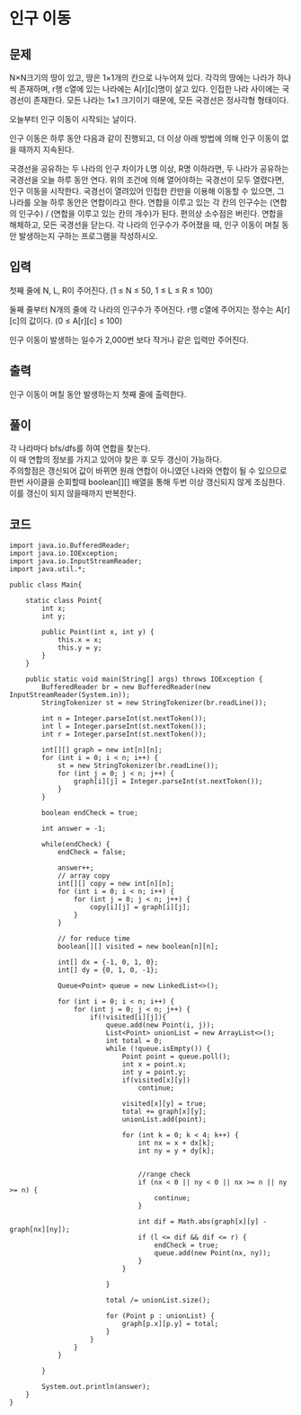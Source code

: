 # 인구 이동 
 
## 문제
N×N크기의 땅이 있고, 땅은 1×1개의 칸으로 나누어져 있다. 각각의 땅에는 나라가 하나씩 존재하며, r행 c열에 있는 나라에는 A[r][c]명이 살고 있다. 인접한 나라 사이에는 국경선이 존재한다. 모든 나라는 1×1 크기이기 때문에, 모든 국경선은 정사각형 형태이다.

오늘부터 인구 이동이 시작되는 날이다.

인구 이동은 하루 동안 다음과 같이 진행되고, 더 이상 아래 방법에 의해 인구 이동이 없을 때까지 지속된다.

국경선을 공유하는 두 나라의 인구 차이가 L명 이상, R명 이하라면, 두 나라가 공유하는 국경선을 오늘 하루 동안 연다.
위의 조건에 의해 열어야하는 국경선이 모두 열렸다면, 인구 이동을 시작한다.
국경선이 열려있어 인접한 칸만을 이용해 이동할 수 있으면, 그 나라를 오늘 하루 동안은 연합이라고 한다.
연합을 이루고 있는 각 칸의 인구수는 (연합의 인구수) / (연합을 이루고 있는 칸의 개수)가 된다. 편의상 소수점은 버린다.
연합을 해체하고, 모든 국경선을 닫는다.
각 나라의 인구수가 주어졌을 때, 인구 이동이 며칠 동안 발생하는지 구하는 프로그램을 작성하시오.

## 입력
첫째 줄에 N, L, R이 주어진다. (1 ≤ N ≤ 50, 1 ≤ L ≤ R ≤ 100)

둘째 줄부터 N개의 줄에 각 나라의 인구수가 주어진다. r행 c열에 주어지는 정수는 A[r][c]의 값이다. (0 ≤ A[r][c] ≤ 100)

인구 이동이 발생하는 일수가 2,000번 보다 작거나 같은 입력만 주어진다.

## 출력
인구 이동이 며칠 동안 발생하는지 첫째 줄에 출력한다.

## 풀이
각 나라마다 bfs/dfs를 하여 연합을 찾는다.  
이 때 연합의 정보를 가지고 있어야 찾은 후 모두 갱신이 가능하다.  
주의할점은 갱신되어 값이 바뀌면 원래 연합이 아니였던 나라와 연합이 될 수 있으므로  
한번 사이클을 순회할때 boolean[][] 배열을 통해 두번 이상 갱신되지 않게 조심한다.  
이를 갱신이 되지 않을때까지 반복한다.  

## 코드
```
import java.io.BufferedReader;
import java.io.IOException;
import java.io.InputStreamReader;
import java.util.*;

public class Main{

    static class Point{
        int x;
        int y;

        public Point(int x, int y) {
            this.x = x;
            this.y = y;
        }
    }

    public static void main(String[] args) throws IOException {
        BufferedReader br = new BufferedReader(new InputStreamReader(System.in));
        StringTokenizer st = new StringTokenizer(br.readLine());

        int n = Integer.parseInt(st.nextToken());
        int l = Integer.parseInt(st.nextToken());
        int r = Integer.parseInt(st.nextToken());

        int[][] graph = new int[n][n];
        for (int i = 0; i < n; i++) {
            st = new StringTokenizer(br.readLine());
            for (int j = 0; j < n; j++) {
                graph[i][j] = Integer.parseInt(st.nextToken());
            }
        }

        boolean endCheck = true;

        int answer = -1;

        while(endCheck) {
            endCheck = false;

            answer++;
            // array copy
            int[][] copy = new int[n][n];
            for (int i = 0; i < n; i++) {
                for (int j = 0; j < n; j++) {
                    copy[i][j] = graph[i][j];
                }
            }

            // for reduce time
            boolean[][] visited = new boolean[n][n];

            int[] dx = {-1, 0, 1, 0};
            int[] dy = {0, 1, 0, -1};

            Queue<Point> queue = new LinkedList<>();

            for (int i = 0; i < n; i++) {
                for (int j = 0; j < n; j++) {
                    if(!visited[i][j]){
                        queue.add(new Point(i, j));
                        List<Point> unionList = new ArrayList<>();
                        int total = 0;
                        while (!queue.isEmpty()) {
                            Point point = queue.poll();
                            int x = point.x;
                            int y = point.y;
                            if(visited[x][y])
                                continue;

                            visited[x][y] = true;
                            total += graph[x][y];
                            unionList.add(point);

                            for (int k = 0; k < 4; k++) {
                                int nx = x + dx[k];
                                int ny = y + dy[k];


                                //range check
                                if (nx < 0 || ny < 0 || nx >= n || ny >= n) {
                                    continue;
                                }

                                int dif = Math.abs(graph[x][y] - graph[nx][ny]);
                                if (l <= dif && dif <= r) {
                                    endCheck = true;
                                    queue.add(new Point(nx, ny));
                                }
                            }

                        }

                        total /= unionList.size();

                        for (Point p : unionList) {
                            graph[p.x][p.y] = total;
                        }
                    }
                }
            }

        }

        System.out.println(answer);
    }
}
```

